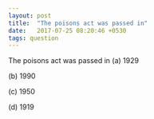 ```yaml
---
layout: post
title:  "The poisons act was passed in"
date:   2017-07-25 08:20:46 +0530
tags: question
---
```

The poisons act was passed in
(a) 1929

(b) 1990

(c) 1950

(d) 1919
